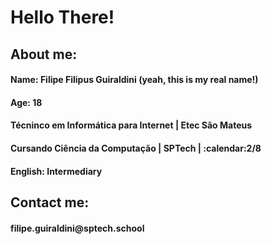 

<div>
	<h1>Hello There!</h1>
	<div align="left">
		<h2>About me:</h2>
		<h4>Name: Filipe Filipus Guiraldini (yeah, this is my real name!)</h4>
		<h4>Age: 18</h4>
		<h4>Técninco em Informática para Internet | Etec São Mateus</h4>
		<h4>Cursando Ciência da Computação | SPTech | :calendar:2/8</h4>
        <h4>English: Intermediary</h4>
		<h2>Contact me:</h2>
        <h4>filipe.guiraldini@sptech.school</h4>
	</div>
<div>